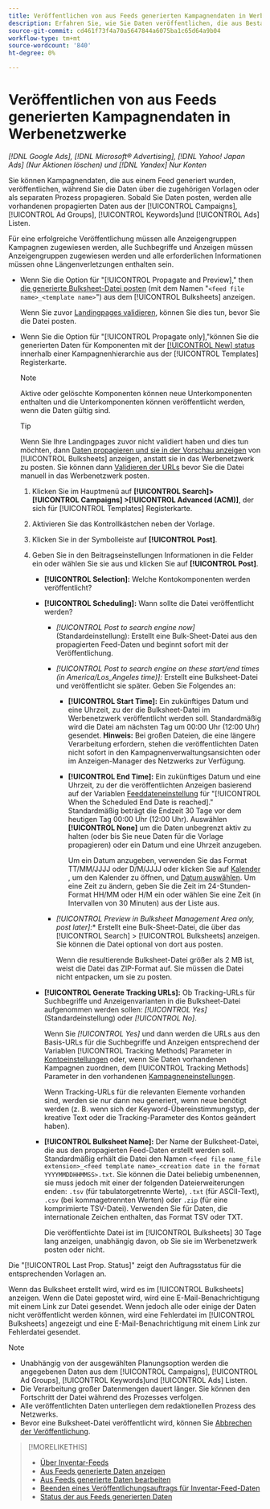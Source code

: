 ```yaml
---
title: Veröffentlichen von aus Feeds generierten Kampagnendaten in Werbenetzwerke
description: Erfahren Sie, wie Sie Daten veröffentlichen, die aus Bestandsdaten-Feeds in Werbenetzwerke generiert wurden.
source-git-commit: cd461f73f4a70a5647844a6075ba1c65d64a9b04
workflow-type: tm+mt
source-wordcount: '840'
ht-degree: 0%

---
```


# Veröffentlichen von aus Feeds generierten Kampagnendaten in Werbenetzwerke

*[!DNL Google Ads], [!DNL Microsoft® Advertising], [!DNL Yahoo! Japan Ads] (Nur Aktionen löschen) und [!DNL Yandex] Nur Konten*

Sie können Kampagnendaten, die aus einem Feed generiert wurden, veröffentlichen, während Sie die Daten über die zugehörigen Vorlagen oder als separaten Prozess propagieren. Sobald Sie Daten posten, werden alle vorhandenen propagierten Daten aus der [!UICONTROL Campaigns], [!UICONTROL Ad Groups], [!UICONTROL Keywords]und [!UICONTROL Ads] Listen.

Für eine erfolgreiche Veröffentlichung müssen alle Anzeigengruppen Kampagnen zugewiesen werden, alle Suchbegriffe und Anzeigen müssen Anzeigengruppen zugewiesen werden und alle erforderlichen Informationen müssen ohne Längenverletzungen enthalten sein.

* Wenn Sie die Option für &quot;[!UICONTROL Propagate and Preview],&quot; then [die generierte Bulksheet-Datei posten](/help/search-social-commerce/campaign-management/bulksheets/bulksheet-post.md) (mit dem Namen &quot;`<feed file name>_<template name>`&quot;) aus dem [!UICONTROL Bulksheets] anzeigen.

   Wenn Sie zuvor [Landingpages validieren](/help/search-social-commerce/campaign-management/bulksheets/bulksheet-validate-landing-pages.md), können Sie dies tun, bevor Sie die Datei posten.

* Wenn Sie die Option für &quot;[!UICONTROL Propagate only],&quot;können Sie die generierten Daten für Komponenten mit der [[!UICONTROL New] status](propagated-data-status.md) innerhalb einer Kampagnenhierarchie aus der [!UICONTROL Templates] Registerkarte.

   >[!NOTE]
   >
   >Aktive oder gelöschte Komponenten können neue Unterkomponenten enthalten und die Unterkomponenten können veröffentlicht werden, wenn die Daten gültig sind.

   >[!TIP]
   >
   >Wenn Sie Ihre Landingpages zuvor nicht validiert haben und dies tun möchten, dann [Daten propagieren und sie in der Vorschau anzeigen](feed-data-propagate.md) von [!UICONTROL Bulksheets] anzeigen, anstatt sie in das Werbenetzwerk zu posten. Sie können dann [Validieren der URLs](/help/search-social-commerce/campaign-management/bulksheets/bulksheet-validate-landing-pages.md) bevor Sie die Datei manuell in das Werbenetzwerk posten.

   1. Klicken Sie im Hauptmenü auf **[!UICONTROL Search]> [!UICONTROL Campaigns] >[!UICONTROL Advanced (ACM)]**, der sich für [!UICONTROL Templates] Registerkarte.

   1. Aktivieren Sie das Kontrollkästchen neben der Vorlage.

   1. Klicken Sie in der Symbolleiste auf **[!UICONTROL Post]**.

   1. Geben Sie in den Beitragseinstellungen Informationen in die Felder ein oder wählen Sie sie aus und klicken Sie auf **[!UICONTROL Post]**.

      * **[!UICONTROL Selection]:** Welche Kontokomponenten werden veröffentlicht?

      * **[!UICONTROL Scheduling]:** Wann sollte die Datei veröffentlicht werden?

         * *[!UICONTROL Post to search engine now]* (Standardeinstellung): Erstellt eine Bulk-Sheet-Datei aus den propagierten Feed-Daten und beginnt sofort mit der Veröffentlichung.

         * *[!UICONTROL Post to search engine on these start/end times (in America/Los_Angeles time)]:* Erstellt eine Bulksheet-Datei und veröffentlicht sie später. Geben Sie Folgendes an:

            * **[!UICONTROL Start Time]:** Ein zukünftiges Datum und eine Uhrzeit, zu der die Bulksheet-Datei im Werbenetzwerk veröffentlicht werden soll. Standardmäßig wird die Datei am nächsten Tag um 00:00 Uhr (12:00 Uhr) gesendet. **Hinweis:** Bei großen Dateien, die eine längere Verarbeitung erfordern, stehen die veröffentlichten Daten nicht sofort in den Kampagnenverwaltungsansichten oder im Anzeigen-Manager des Netzwerks zur Verfügung.

            * **[!UICONTROL End Time]:** Ein zukünftiges Datum und eine Uhrzeit, zu der die veröffentlichten Anzeigen basierend auf der Variablen [Feeddateneinstellung](feed-settings-manage.md#feed-data-settings) für &quot;[!UICONTROL When the Scheduled End Date is reached].&quot; Standardmäßig beträgt die Endzeit 30 Tage vor dem heutigen Tag 00:00 Uhr (12:00 Uhr). Auswählen **[!UICONTROL None]** um die Daten unbegrenzt aktiv zu halten (oder bis Sie neue Daten für die Vorlage propagieren) oder ein Datum und eine Uhrzeit anzugeben.

               Um ein Datum anzugeben, verwenden Sie das Format TT/MM/JJJJ oder D/M/JJJJ oder klicken Sie auf [Kalender](/help/search-social-commerce/assets/calendar.png "Kalender") , um den Kalender zu öffnen, und [Datum auswählen](/help/search-social-commerce/common-tasks/navigation-editing-selection/calendar.md). Um eine Zeit zu ändern, geben Sie die Zeit im 24-Stunden-Format HH/MM oder H/M ein oder wählen Sie eine Zeit (in Intervallen von 30 Minuten) aus der Liste aus.
         * *[!UICONTROL Preview in Bulksheet Management Area only, post later]:** Erstellt eine Bulk-Sheet-Datei, die über das [!UICONTROL Search] > [!UICONTROL Bulksheets] anzeigen. Sie können die Datei optional von dort aus posten.

            Wenn die resultierende Bulksheet-Datei größer als 2 MB ist, weist die Datei das ZIP-Format auf. Sie müssen die Datei nicht entpacken, um sie zu posten.
      * **[!UICONTROL Generate Tracking URLs]:** Ob Tracking-URLs für Suchbegriffe und Anzeigenvarianten in die Bulksheet-Datei aufgenommen werden sollen: *[!UICONTROL Yes]* (Standardeinstellung) oder *[!UICONTROL No]*.

         Wenn Sie *[!UICONTROL Yes]* und dann werden die URLs aus den Basis-URLs für die Suchbegriffe und Anzeigen entsprechend der Variablen [!UICONTROL Tracking Methods] Parameter in [Kontoeinstellungen](/help/search-social-commerce/campaign-management/accounts/ad-network-account-manage.md) oder, wenn Sie Daten vorhandenen Kampagnen zuordnen, dem [!UICONTROL Tracking Methods] Parameter in den vorhandenen [Kampagneneinstellungen](/help/search-social-commerce/campaign-management/campaigns/campaign-manage.md).

         Wenn Tracking-URLs für die relevanten Elemente vorhanden sind, werden sie nur dann neu generiert, wenn neue benötigt werden (z. B. wenn sich der Keyword-Übereinstimmungstyp, der kreative Text oder die Tracking-Parameter des Kontos geändert haben).

      * **[!UICONTROL Bulksheet Name]:** Der Name der Bulksheet-Datei, die aus den propagierten Feed-Daten erstellt werden soll. Standardmäßig erhält die Datei den Namen `<feed file name_file extension>_<feed template name>_<creation date in the format YYYYMMDDHHMMSS>.txt`. Sie können die Datei beliebig umbenennen, sie muss jedoch mit einer der folgenden Dateierweiterungen enden: `.tsv` (für tabulatorgetrennte Werte), `.txt` (für ASCII-Text), `.csv` (bei kommagetrennten Werten) oder `.zip` (für eine komprimierte TSV-Datei). Verwenden Sie für Daten, die internationale Zeichen enthalten, das Format TSV oder TXT.

         Die veröffentlichte Datei ist im [!UICONTROL Bulksheets] 30 Tage lang anzeigen, unabhängig davon, ob Sie sie im Werbenetzwerk posten oder nicht.



Die &quot;[!UICONTROL Last Prop. Status]&quot; zeigt den Auftragsstatus für die entsprechenden Vorlagen an.

Wenn das Bulksheet erstellt wird, wird es im [!UICONTROL Bulksheets] anzeigen. Wenn die Datei gepostet wird, wird eine E-Mail-Benachrichtigung mit einem Link zur Datei gesendet. Wenn jedoch alle oder einige der Daten nicht veröffentlicht werden können, wird eine Fehlerdatei im [!UICONTROL Bulksheets] angezeigt und eine E-Mail-Benachrichtigung mit einem Link zur Fehlerdatei gesendet.

>[!NOTE]
>
>* Unabhängig von der ausgewählten Planungsoption werden die angegebenen Daten aus dem [!UICONTROL Campaigns], [!UICONTROL Ad Groups], [!UICONTROL Keywords]und [!UICONTROL Ads] Listen.
>* Die Verarbeitung großer Datenmengen dauert länger. Sie können den Fortschritt der Datei während des Prozesses verfolgen.
>* Alle veröffentlichten Daten unterliegen dem redaktionellen Prozess des Netzwerks.
>* Bevor eine Bulksheet-Datei veröffentlicht wird, können Sie [Abbrechen der Veröffentlichung](/help/search-social-commerce/campaign-management/bulksheets/bulksheet-stop-job.md).


>[!MORELIKETHIS]
>
>* [Über Inventar-Feeds](inventory-feeds-about.md)
>* [Aus Feeds generierte Daten anzeigen](propagated-data-view.md)
>* [Aus Feeds generierte Daten bearbeiten](propagated-data-edit.md)
>* [Beenden eines Veröffentlichungsauftrags für Inventar-Feed-Daten](stop-job.md)
>* [Status der aus Feeds generierten Daten](propagated-data-status.md)

